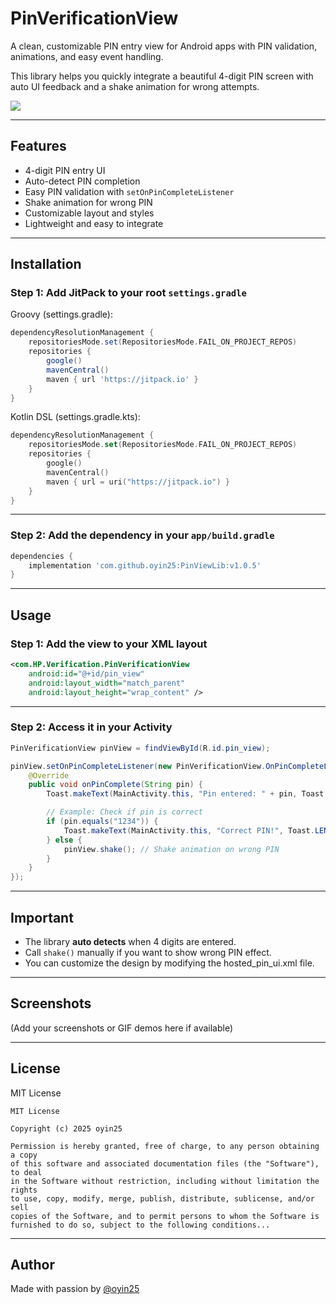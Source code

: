 # PinVerificationView

A clean, customizable PIN entry view for Android apps with PIN validation, animations, and easy event handling.

This library helps you quickly integrate a beautiful 4-digit PIN screen with auto UI feedback and a shake animation for wrong attempts.

[![](https://jitpack.io/v/oyin25/PinVerificationLib.svg)](https://jitpack.io/#oyin25/PinVerificationLib)

---

## Features

- 4-digit PIN entry UI
- Auto-detect PIN completion
- Easy PIN validation with `setOnPinCompleteListener`
- Shake animation for wrong PIN
- Customizable layout and styles
- Lightweight and easy to integrate

---

## Installation

### Step 1: Add JitPack to your root `settings.gradle`

Groovy (settings.gradle):
```groovy
dependencyResolutionManagement {
    repositoriesMode.set(RepositoriesMode.FAIL_ON_PROJECT_REPOS)
    repositories {
        google()
        mavenCentral()
        maven { url 'https://jitpack.io' }
    }
}
```

Kotlin DSL (settings.gradle.kts):
```kotlin
dependencyResolutionManagement {
    repositoriesMode.set(RepositoriesMode.FAIL_ON_PROJECT_REPOS)
    repositories {
        google()
        mavenCentral()
        maven { url = uri("https://jitpack.io") }
    }
}
```

---

### Step 2: Add the dependency in your `app/build.gradle`

```groovy
dependencies {
    implementation 'com.github.oyin25:PinViewLib:v1.0.5'
}
```

---

## Usage

### Step 1: Add the view to your XML layout

```xml
<com.HP.Verification.PinVerificationView
    android:id="@+id/pin_view"
    android:layout_width="match_parent"
    android:layout_height="wrap_content" />
```

---

### Step 2: Access it in your Activity

```java
PinVerificationView pinView = findViewById(R.id.pin_view);

pinView.setOnPinCompleteListener(new PinVerificationView.OnPinCompleteListener() {
    @Override
    public void onPinComplete(String pin) {
        Toast.makeText(MainActivity.this, "Pin entered: " + pin, Toast.LENGTH_SHORT).show();

        // Example: Check if pin is correct
        if (pin.equals("1234")) {
            Toast.makeText(MainActivity.this, "Correct PIN!", Toast.LENGTH_SHORT).show();
        } else {
            pinView.shake(); // Shake animation on wrong PIN
        }
    }
});
```

---

## Important

- The library **auto detects** when 4 digits are entered.
- Call `shake()` manually if you want to show wrong PIN effect.
- You can customize the design by modifying the hosted_pin_ui.xml file.

---

## Screenshots

(Add your screenshots or GIF demos here if available)

---

## License

MIT License

```
MIT License

Copyright (c) 2025 oyin25

Permission is hereby granted, free of charge, to any person obtaining a copy
of this software and associated documentation files (the "Software"), to deal
in the Software without restriction, including without limitation the rights
to use, copy, modify, merge, publish, distribute, sublicense, and/or sell
copies of the Software, and to permit persons to whom the Software is
furnished to do so, subject to the following conditions...
```

---

## Author

Made with passion by [@oyin25](https://github.com/oyin25)

